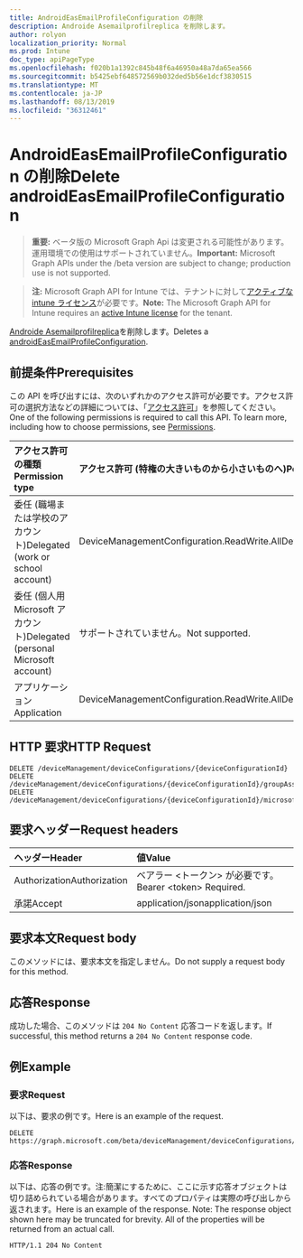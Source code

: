 ```yaml
---
title: AndroidEasEmailProfileConfiguration の削除
description: Androide Asemailprofilreplica を削除します。
author: rolyon
localization_priority: Normal
ms.prod: Intune
doc_type: apiPageType
ms.openlocfilehash: f020b1a1392c845b48f6a46950a48a7da65ea566
ms.sourcegitcommit: b5425ebf648572569b032ded5b56e1dcf3830515
ms.translationtype: MT
ms.contentlocale: ja-JP
ms.lasthandoff: 08/13/2019
ms.locfileid: "36312461"
---
```

# <a name="delete-androideasemailprofileconfiguration"></a><span data-ttu-id="ceef1-103">AndroidEasEmailProfileConfiguration の削除</span><span class="sxs-lookup"><span data-stu-id="ceef1-103">Delete androidEasEmailProfileConfiguration</span></span>

> <span data-ttu-id="ceef1-104">**重要:** ベータ版の Microsoft Graph Api は変更される可能性があります。運用環境での使用はサポートされていません。</span><span class="sxs-lookup"><span data-stu-id="ceef1-104">**Important:** Microsoft Graph APIs under the /beta version are subject to change; production use is not supported.</span></span>

> <span data-ttu-id="ceef1-105">**注:** Microsoft Graph API for Intune では、テナントに対して[アクティブな intune ライセンス](https://go.microsoft.com/fwlink/?linkid=839381)が必要です。</span><span class="sxs-lookup"><span data-stu-id="ceef1-105">**Note:** The Microsoft Graph API for Intune requires an [active Intune license](https://go.microsoft.com/fwlink/?linkid=839381) for the tenant.</span></span>

<span data-ttu-id="ceef1-106">[Androide Asemailprofilreplica](../resources/intune-deviceconfig-androideasemailprofileconfiguration.md)を削除します。</span><span class="sxs-lookup"><span data-stu-id="ceef1-106">Deletes a [androidEasEmailProfileConfiguration](../resources/intune-deviceconfig-androideasemailprofileconfiguration.md).</span></span>

## <a name="prerequisites"></a><span data-ttu-id="ceef1-107">前提条件</span><span class="sxs-lookup"><span data-stu-id="ceef1-107">Prerequisites</span></span>
<span data-ttu-id="ceef1-p101">この API を呼び出すには、次のいずれかのアクセス許可が必要です。アクセス許可の選択方法などの詳細については、「[アクセス許可](/graph/permissions-reference)」を参照してください。</span><span class="sxs-lookup"><span data-stu-id="ceef1-p101">One of the following permissions is required to call this API. To learn more, including how to choose permissions, see [Permissions](/graph/permissions-reference).</span></span>

|<span data-ttu-id="ceef1-110">アクセス許可の種類</span><span class="sxs-lookup"><span data-stu-id="ceef1-110">Permission type</span></span>|<span data-ttu-id="ceef1-111">アクセス許可 (特権の大きいものから小さいものへ)</span><span class="sxs-lookup"><span data-stu-id="ceef1-111">Permissions (from most to least privileged)</span></span>|
|:---|:---|
|<span data-ttu-id="ceef1-112">委任 (職場または学校のアカウント)</span><span class="sxs-lookup"><span data-stu-id="ceef1-112">Delegated (work or school account)</span></span>|<span data-ttu-id="ceef1-113">DeviceManagementConfiguration.ReadWrite.All</span><span class="sxs-lookup"><span data-stu-id="ceef1-113">DeviceManagementConfiguration.ReadWrite.All</span></span>|
|<span data-ttu-id="ceef1-114">委任 (個人用 Microsoft アカウント)</span><span class="sxs-lookup"><span data-stu-id="ceef1-114">Delegated (personal Microsoft account)</span></span>|<span data-ttu-id="ceef1-115">サポートされていません。</span><span class="sxs-lookup"><span data-stu-id="ceef1-115">Not supported.</span></span>|
|<span data-ttu-id="ceef1-116">アプリケーション</span><span class="sxs-lookup"><span data-stu-id="ceef1-116">Application</span></span>|<span data-ttu-id="ceef1-117">DeviceManagementConfiguration.ReadWrite.All</span><span class="sxs-lookup"><span data-stu-id="ceef1-117">DeviceManagementConfiguration.ReadWrite.All</span></span>|

## <a name="http-request"></a><span data-ttu-id="ceef1-118">HTTP 要求</span><span class="sxs-lookup"><span data-stu-id="ceef1-118">HTTP Request</span></span>
<!-- {
  "blockType": "ignored"
}
-->
``` http
DELETE /deviceManagement/deviceConfigurations/{deviceConfigurationId}
DELETE /deviceManagement/deviceConfigurations/{deviceConfigurationId}/groupAssignments/{deviceConfigurationGroupAssignmentId}/deviceConfiguration
DELETE /deviceManagement/deviceConfigurations/{deviceConfigurationId}/microsoft.graph.windowsDomainJoinConfiguration/networkAccessConfigurations/{deviceConfigurationId}
```

## <a name="request-headers"></a><span data-ttu-id="ceef1-119">要求ヘッダー</span><span class="sxs-lookup"><span data-stu-id="ceef1-119">Request headers</span></span>
|<span data-ttu-id="ceef1-120">ヘッダー</span><span class="sxs-lookup"><span data-stu-id="ceef1-120">Header</span></span>|<span data-ttu-id="ceef1-121">値</span><span class="sxs-lookup"><span data-stu-id="ceef1-121">Value</span></span>|
|:---|:---|
|<span data-ttu-id="ceef1-122">Authorization</span><span class="sxs-lookup"><span data-stu-id="ceef1-122">Authorization</span></span>|<span data-ttu-id="ceef1-123">ベアラー &lt;トークン&gt; が必要です。</span><span class="sxs-lookup"><span data-stu-id="ceef1-123">Bearer &lt;token&gt; Required.</span></span>|
|<span data-ttu-id="ceef1-124">承諾</span><span class="sxs-lookup"><span data-stu-id="ceef1-124">Accept</span></span>|<span data-ttu-id="ceef1-125">application/json</span><span class="sxs-lookup"><span data-stu-id="ceef1-125">application/json</span></span>|

## <a name="request-body"></a><span data-ttu-id="ceef1-126">要求本文</span><span class="sxs-lookup"><span data-stu-id="ceef1-126">Request body</span></span>
<span data-ttu-id="ceef1-127">このメソッドには、要求本文を指定しません。</span><span class="sxs-lookup"><span data-stu-id="ceef1-127">Do not supply a request body for this method.</span></span>

## <a name="response"></a><span data-ttu-id="ceef1-128">応答</span><span class="sxs-lookup"><span data-stu-id="ceef1-128">Response</span></span>
<span data-ttu-id="ceef1-129">成功した場合、このメソッドは `204 No Content` 応答コードを返します。</span><span class="sxs-lookup"><span data-stu-id="ceef1-129">If successful, this method returns a `204 No Content` response code.</span></span>

## <a name="example"></a><span data-ttu-id="ceef1-130">例</span><span class="sxs-lookup"><span data-stu-id="ceef1-130">Example</span></span>

### <a name="request"></a><span data-ttu-id="ceef1-131">要求</span><span class="sxs-lookup"><span data-stu-id="ceef1-131">Request</span></span>
<span data-ttu-id="ceef1-132">以下は、要求の例です。</span><span class="sxs-lookup"><span data-stu-id="ceef1-132">Here is an example of the request.</span></span>
``` http
DELETE https://graph.microsoft.com/beta/deviceManagement/deviceConfigurations/{deviceConfigurationId}
```

### <a name="response"></a><span data-ttu-id="ceef1-133">応答</span><span class="sxs-lookup"><span data-stu-id="ceef1-133">Response</span></span>
<span data-ttu-id="ceef1-p102">以下は、応答の例です。注:簡潔にするために、ここに示す応答オブジェクトは切り詰められている場合があります。すべてのプロパティは実際の呼び出しから返されます。</span><span class="sxs-lookup"><span data-stu-id="ceef1-p102">Here is an example of the response. Note: The response object shown here may be truncated for brevity. All of the properties will be returned from an actual call.</span></span>
``` http
HTTP/1.1 204 No Content
```






